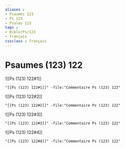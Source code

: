 ```yaml
---
aliases : 
- Psaumes 123
- Ps 123
- Psalms 123
tags : 
- Bible/Ps/123
- français
cssclass : français
---
```


# Psaumes (123) 122

![[Ps (123) 122#1]]

```query
"[[Ps (123) 122#1]]" -file:"Commentaire Ps (123) 122"
```

![[Ps (123) 122#2]]

```query
"[[Ps (123) 122#2]]" -file:"Commentaire Ps (123) 122"
```

![[Ps (123) 122#3]]

```query
"[[Ps (123) 122#3]]" -file:"Commentaire Ps (123) 122"
```

![[Ps (123) 122#4]]

```query
"[[Ps (123) 122#4]]" -file:"Commentaire Ps (123) 122"
```

